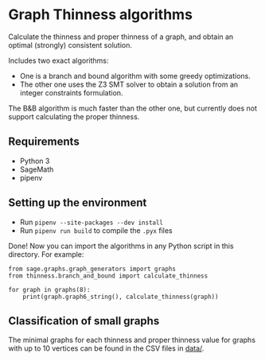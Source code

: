 # Graph Thinness algorithms

Calculate the thinness and proper thinness of a graph, and obtain an optimal (strongly) consistent solution.

Includes two exact algorithms:
- One is a branch and bound algorithm with some greedy optimizations.
- The other one uses the Z3 SMT solver to obtain a solution from an integer constraints formulation.

The B&B algorithm is much faster than the other one, but currently does not support calculating the proper thinness.

## Requirements
- Python 3
- SageMath
- pipenv

## Setting up the environment
- Run `pipenv --site-packages --dev install`
- Run `pipenv run build` to compile the `.pyx` files

Done! Now you can import the algorithms in any Python script in this directory. For example:

```
from sage.graphs.graph_generators import graphs
from thinness.branch_and_bound import calculate_thinness

for graph in graphs(8):
    print(graph.graph6_string(), calculate_thinness(graph))
```

## Classification of small graphs
The minimal graphs for each thinness and proper thinness value for graphs with up to 10 vertices can be found in the CSV files in [data/](data/).
